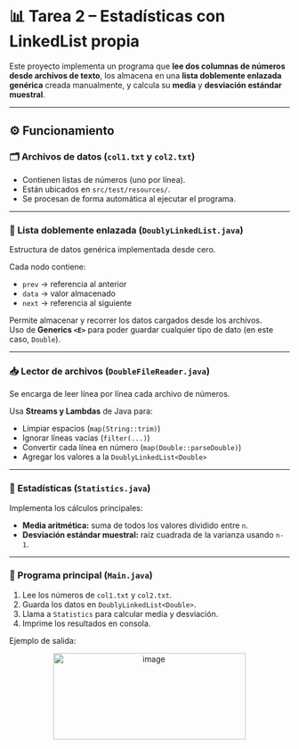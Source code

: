 # 📊 Tarea 2 – Estadísticas con LinkedList propia

Este proyecto implementa un programa que **lee dos columnas de números desde archivos de texto**, los almacena en una **lista doblemente enlazada genérica** creada manualmente, y calcula su **media** y **desviación estándar muestral**.


---

## ⚙️ Funcionamiento

### 🗂️ Archivos de datos (`col1.txt` y `col2.txt`)
- Contienen listas de números (uno por línea).
- Están ubicados en `src/test/resources/`.
- Se procesan de forma automática al ejecutar el programa.

---

### 🔗 Lista doblemente enlazada (`DoublyLinkedList.java`)
Estructura de datos genérica implementada desde cero.

Cada nodo contiene:
- `prev` → referencia al anterior  
- `data` → valor almacenado  
- `next` → referencia al siguiente  

Permite almacenar y recorrer los datos cargados desde los archivos.  
Uso de **Generics `<E>`** para poder guardar cualquier tipo de dato (en este caso, `Double`).

---

### 📥 Lector de archivos (`DoubleFileReader.java`)
Se encarga de leer línea por línea cada archivo de números.  

Usa **Streams y Lambdas** de Java para:
- Limpiar espacios (`map(String::trim)`)
- Ignorar líneas vacías (`filter(...)`)
- Convertir cada línea en número (`map(Double::parseDouble)`)
- Agregar los valores a la `DoublyLinkedList<Double>`

---

### 📐 Estadísticas (`Statistics.java`)
Implementa los cálculos principales:
- **Media aritmética:** suma de todos los valores dividido entre `n`.  
- **Desviación estándar muestral:** raíz cuadrada de la varianza usando `n-1`.  

---

### 🚀 Programa principal (`Main.java`)

1. Lee los números de `col1.txt` y `col2.txt`.  
2. Guarda los datos en `DoublyLinkedList<Double>`.  
3. Llama a `Statistics` para calcular media y desviación.  
4. Imprime los resultados en consola.  

Ejemplo de salida:


<p align="center">
<img width="346" height="155" alt="image" src="https://github.com/user-attachments/assets/0be4728a-0053-4e6b-8cd7-7a971963b3ea" />
</p>

